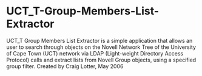 UCT_T-Group-Members-List-Extractor
==================================

UCT_T Group Members List Extractor is a simple application that allows an user to search through objects on the Novell Network Tree of the University of Cape Town (UCT) network via LDAP (Light-weight Directory Access Protocol) calls and extract lists from Novell Group objects, using a specified group filter. Created by Craig Lotter, May 2006

